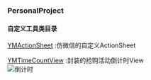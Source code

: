 ### PersonalProject

#### 自定义工具类目录</br>
[YMActionSheet](https://github.com/HarbingWang/Project/tree/master/HBMobileProject/Expand/Tool/YMActionSheet "YMActionSheet") :仿微信的自定义ActionSheet

[YMTimeCountView](https://github.com/HarbingWang/Project/tree/master/HBMobileProject/Expand/Tool/TimeCountView "YMTimeCountView") :封装的抢购活动倒计时View </br>
![倒计时](https://github.com/HarbingWang/Project/blob/master/HBMobileProject/ImageFile/store.gif)

